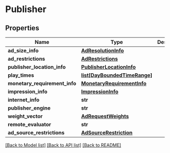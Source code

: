 # Publisher

## Properties
Name | Type | Description | Notes
------------ | ------------- | ------------- | -------------
**ad_size_info** | [**AdResolutionInfo**](AdResolutionInfo.md) |  | 
**ad_restrictions** | [**AdRestrictions**](AdRestrictions.md) |  | 
**publisher_location_info** | [**PublisherLocationInfo**](PublisherLocationInfo.md) |  | 
**play_times** | [**list[DayBoundedTimeRange]**](DayBoundedTimeRange.md) |  | [optional] 
**monetary_requirement_info** | [**MonetaryRequirementInfo**](MonetaryRequirementInfo.md) |  | 
**impression_info** | [**ImpressionInfo**](ImpressionInfo.md) |  | [optional] 
**internet_info** | **str** |  | [optional] 
**publisher_engine** | **str** |  | 
**weight_vector** | [**AdRequestWeights**](AdRequestWeights.md) |  | 
**remote_evaluator** | **str** |  | [optional] 
**ad_source_restrictions** | [**AdSourceRestriction**](AdSourceRestriction.md) |  | [optional] 

[[Back to Model list]](../README.md#documentation-for-models) [[Back to API list]](../README.md#documentation-for-api-endpoints) [[Back to README]](../README.md)


